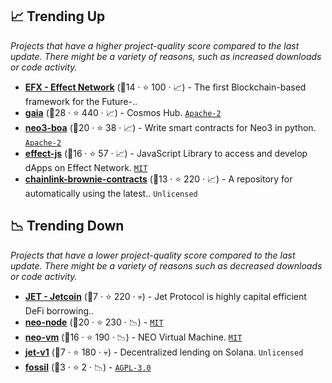 ## 📈 Trending Up

_Projects that have a higher project-quality score compared to the last update. There might be a variety of reasons, such as increased downloads or code activity._

- <b><a href="https://github.com/effectai">EFX - Effect Network</a></b> (🥉14 ·  ⭐ 100 · 📈) - The first Blockchain-based framework for the Future-.. <code><img src="https://git.io/J9cO9" style="display:inline;" width="13" height="13"></code>
- <b><a href="https://github.com/cosmos/gaia">gaia</a></b> (🥇28 ·  ⭐ 440 · 📈) - Cosmos Hub. <code><a href="http://bit.ly/3nYMfla">Apache-2</a></code>
- <b><a href="https://github.com/CityOfZion/neo3-boa">neo3-boa</a></b> (🥈20 ·  ⭐ 38 · 📈) - Write smart contracts for Neo3 in python. <code><a href="http://bit.ly/3nYMfla">Apache-2</a></code>
- <b><a href="https://github.com/effectai/effect-js">effect-js</a></b> (🥈16 ·  ⭐ 57 · 📈) - JavaScript Library to access and develop dApps on Effect Network. <code><a href="http://bit.ly/34MBwT8">MIT</a></code>
- <b><a href="https://github.com/smartcontractkit/chainlink-brownie-contracts">chainlink-brownie-contracts</a></b> (🥉13 ·  ⭐ 220 · 📈) - A repository for automatically using the latest.. <code>Unlicensed</code>

## 📉 Trending Down

_Projects that have a lower project-quality score compared to the last update. There might be a variety of reasons such as decreased downloads or code activity._

- <b><a href="https://github.com/jet-lab">JET - Jetcoin</a></b> (🥉7 ·  ⭐ 220 · 💀) - Jet Protocol is highly capital efficient DeFi borrowing.. <code><img src="https://git.io/J9cO9" style="display:inline;" width="13" height="13"></code> <code><img src="https://git.io/J9cOa" style="display:inline;" width="13" height="13"></code>
- <b><a href="https://github.com/neo-project/neo-node">neo-node</a></b> (🥈20 ·  ⭐ 230 · 📉) -  <code><a href="http://bit.ly/34MBwT8">MIT</a></code>
- <b><a href="https://github.com/neo-project/neo-vm">neo-vm</a></b> (🥈16 ·  ⭐ 190 · 📉) - NEO Virtual Machine. <code><a href="http://bit.ly/34MBwT8">MIT</a></code>
- <b><a href="https://github.com/jet-lab/jet-v1">jet-v1</a></b> (🥉7 ·  ⭐ 180 · 💀) - Decentralized lending on Solana. <code>Unlicensed</code>
- <b><a href="https://github.com/OilerNetwork/fossil">fossil</a></b> (🥉3 ·  ⭐ 2 · 📉) -  <code><a href="http://bit.ly/3pwmjO5">AGPL-3.0</a></code>

